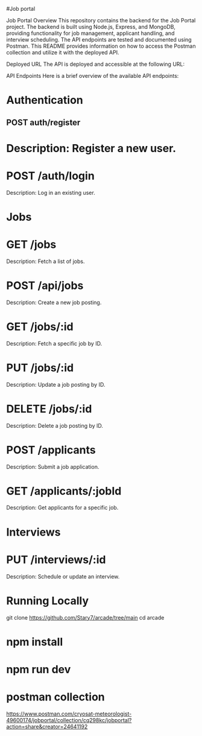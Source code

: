 #Job portal


Job Portal
Overview
This repository contains the backend for the Job Portal project. The backend is built using Node.js, Express, and MongoDB, providing functionality for job management, applicant handling, and interview scheduling. The API endpoints are tested and documented using Postman. This README provides information on how to access the Postman collection and utilize it with the deployed API.

Deployed URL
The API is deployed and accessible at the following URL:

API Endpoints
Here is a brief overview of the available API endpoints:

# Authentication

## POST auth/register

# Description: Register a new user.

# POST /auth/login
Description: Log in an existing user.

# Jobs
# GET /jobs

Description: Fetch a list of jobs.

# POST /api/jobs

Description: Create a new job posting.

# GET /jobs/:id

Description: Fetch a specific job by ID.

# PUT /jobs/:id

Description: Update a job posting by ID.

# DELETE /jobs/:id

Description: Delete a job posting by ID.

# POST /applicants

Description: Submit a job application.

# GET /applicants/:jobId

Description: Get applicants for a specific job.

# Interviews
 # PUT /interviews/:id
Description: Schedule or update an interview.


# Running Locally
git clone https://github.com/Stary7/arcade/tree/main
cd arcade

# npm install
# npm run dev

# postman collection
https://www.postman.com/cryosat-meteorologist-49600174/jobportal/collection/cq298kc/jobportal?action=share&creator=24641192

